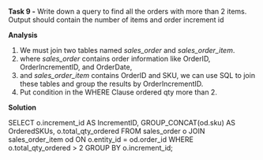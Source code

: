 **Task 9 -** Write down a query to find all the orders with more than 2 items. Output should contain the number of items and order increment id

**Analysis**

1. We must join two tables named *sales_order* and *sales_order_item*.
2. where *sales_order* contains order information like OrderID, OrderIncrementID, and OrderDate,
3. and *sales_order_item* contains OrderID and SKU, we can use SQL to join these tables and group the results by OrderIncrementID.
4. Put condition in the WHERE Clause ordered qty more than 2.



**Solution**

SELECT 
   o.increment_id AS IncrementID,
    GROUP_CONCAT(od.sku) AS OrderedSKUs,
    o.total_qty_ordered
FROM 
    sales_order o
JOIN 
    sales_order_item od ON o.entity_id = od.order_id
WHERE o.total_qty_ordered > 2
GROUP BY 
   o.increment_id;
